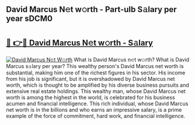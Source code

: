 ## David Marcus N𝚎t w𝚘rth - Part-uIb S𝚊lary per year sDCM0

# <h2><a href="http://gc26qpw.nevu.top/?p=David+Marcus">🔗 👉🔴 David Marcus N𝚎t w𝚘rth - S𝚊lary</a></h2>

[![David Marcus N𝚎t W𝚘rth](https://i.imgur.com/Oavwk0R.jpeg)](http://gc26qpw.nevu.top/?p=David+Marcus)
What is David Marcus n𝚎t w𝚘rth? What is David Marcus s𝚊lary per year?
This wealthy person's David Marcus net worth is substantial, making him one of the richest figures in his sector. His income from his job is significant, but it is overshadowed by David Marcus net worth, which is thought to be amplified by his diverse business pursuits and extensive real estate holdings. This wealthy man, whose David Marcus net worth is among the highest in the world, is celebrated for his business acumen and financial intelligence. This rich individual, whose David Marcus net worth is in the billions and who earns an impressive salary, is a prime example of the force of commitment, hard work, and financial intelligence.
